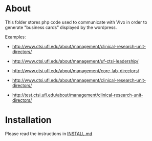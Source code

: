 # About

This folder stores php code used to communicate
with Vivo in order to generate "business cards"
displayed by the wordpress.

Examples:

* http://www.ctsi.ufl.edu/about/management/clinical-research-unit-directors/
* http://www.ctsi.ufl.edu/about/management/uf-ctsi-leadership/
* http://www.ctsi.ufl.edu/about/management/core-lab-directors/
* http://www.ctsi.ufl.edu/about/management/clinical-research-unit-directors/

* http://test.ctsi.ufl.edu/about/management/clinical-research-unit-directors/

# Installation

Please read the instructions in [INSTALL.md](INSTALL.md)
